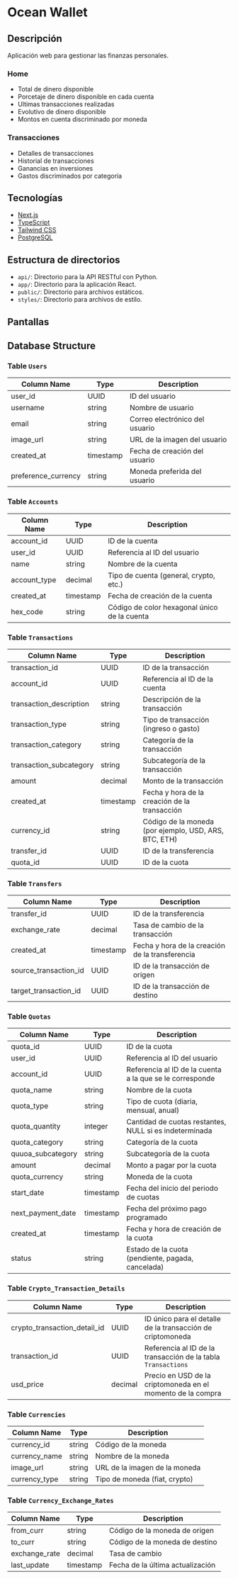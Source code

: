 # Ocean Wallet

## Descripción

Aplicación web para gestionar las finanzas personales.

### Home

- Total de dinero disponible
- Porcetaje de dinero disponible en cada cuenta
- Ultimas transacciones realizadas
- Evolutivo de dinero disponible
- Montos en cuenta discriminado por moneda

### Transacciones

- Detalles de transacciones
- Historial de transacciones
- Ganancias en inversiones
- Gastos discriminados por categoría

## Tecnologías

- [Next.js](https://nextjs.org/)
- [TypeScript](https://www.typescriptlang.org/)
- [Tailwind CSS](https://tailwindcss.com/)
- [PostgreSQL](https://www.postgresql.org/)
<!-- - [Python](https://www.python.org/) -->

## Estructura de directorios

- `api/`: Directorio para la API RESTful con Python.
  <!-- - `controllers/`: Controladores de la API RESTful. -->
- `app/`: Directorio para la aplicación React.
- `public/`: Directorio para archivos estáticos.
- `styles/`: Directorio para archivos de estilo.

## Pantallas

## Database Structure

### Table `Users`

| Column Name         | Type      | Description                    |
| ------------------- | --------- | ------------------------------ |
| user_id             | UUID      | ID del usuario                 |
| username            | string    | Nombre de usuario              |
| email               | string    | Correo electrónico del usuario |
| image_url           | string    | URL de la imagen del usuario   |
| created_at          | timestamp | Fecha de creación del usuario  |
| preference_currency | string    | Moneda preferida del usuario   |

### Table `Accounts`

| Column Name  | Type      | Description                                  |
| ------------ | --------- | -------------------------------------------- |
| account_id   | UUID      | ID de la cuenta                              |
| user_id      | UUID      | Referencia al ID del usuario                 |
| name         | string    | Nombre de la cuenta                          |
| account_type | decimal   | Tipo de cuenta (general, crypto, etc.)       |
| created_at   | timestamp | Fecha de creación de la cuenta               |
| hex_code     | string    | Código de color hexagonal único de la cuenta |

### Table `Transactions`

| Column Name             | Type      | Description                                           |
| ----------------------- | --------- | ----------------------------------------------------- |
| transaction_id          | UUID      | ID de la transacción                                  |
| account_id              | UUID      | Referencia al ID de la cuenta                         |
| transaction_description | string    | Descripción de la transacción                         |
| transaction_type        | string    | Tipo de transacción (ingreso o gasto)                 |
| transaction_category    | string    | Categoría de la transacción                           |
| transaction_subcategory | string    | Subcategoría de la transacción                        |
| amount                  | decimal   | Monto de la transacción                               |
| created_at              | timestamp | Fecha y hora de la creación de la transacción         |
| currency_id             | string    | Código de la moneda (por ejemplo, USD, ARS, BTC, ETH) |
| transfer_id             | UUID      | ID de la transferencia                                |
| quota_id                | UUID      | ID de la cuota                                        |

### Table `Transfers`

| Column Name           | Type      | Description                                     |
| --------------------- | --------- | ----------------------------------------------- |
| transfer_id           | UUID      | ID de la transferencia                          |
| exchange_rate         | decimal   | Tasa de cambio de la transacción                |
| created_at            | timestamp | Fecha y hora de la creación de la transferencia |
| source_transaction_id | UUID      | ID de la transacción de origen                  |
| target_transaction_id | UUID      | ID de la transacción de destino                 |

### Table `Quotas`

| Column Name       | Type      | Description                                              |
| ----------------- | --------- | -------------------------------------------------------- |
| quota_id          | UUID      | ID de la cuota                                           |
| user_id           | UUID      | Referencia al ID del usuario                             |
| account_id        | UUID      | Referencia al ID de la cuenta a la que se le corresponde |
| quota_name        | string    | Nombre de la cuota                                       |
| quota_type        | string    | Tipo de cuota (diaria, mensual, anual)                   |
| quota_quantity    | integer   | Cantidad de cuotas restantes, NULL si es indeterminada   |
| quota_category    | string    | Categoría de la cuota                                    |
| quuoa_subcategory | string    | Subcategoría de la cuota                                 |
| amount            | decimal   | Monto a pagar por la cuota                               |
| quota_currency    | string    | Moneda de la cuota                                       |
| start_date        | timestamp | Fecha del inicio del periodo de cuotas                   |
| next_payment_date | timestamp | Fecha del próximo pago programado                        |
| created_at        | timestamp | Fecha y hora de creación de la cuota                     |
| status            | string    | Estado de la cuota (pendiente, pagada, cancelada)        |

### Table `Crypto_Transaction_Details`

| Column Name                  | Type    | Description                                                   |
| ---------------------------- | ------- | ------------------------------------------------------------- |
| crypto_transaction_detail_id | UUID    | ID único para el detalle de la transacción de criptomoneda    |
| transaction_id               | UUID    | Referencia al ID de la transacción de la tabla `Transactions` |
| usd_price                    | decimal | Precio en USD de la criptomoneda en el momento de la compra   |

### Table `Currencies`

| Column Name   | Type   | Description                   |
| ------------- | ------ | ----------------------------- |
| currency_id   | string | Código de la moneda           |
| currency_name | string | Nombre de la moneda           |
| image_url     | string | URL de la imagen de la moneda |
| currency_type | string | Tipo de moneda (fiat, crypto) |

### Table `Currency_Exchange_Rates`

| Column Name   | Type      | Description                      |
| ------------- | --------- | -------------------------------- |
| from_curr     | string    | Código de la moneda de origen    |
| to_curr       | string    | Código de la moneda de destino   |
| exchange_rate | decimal   | Tasa de cambio                   |
| last_update   | timestamp | Fecha de la última actualización |

